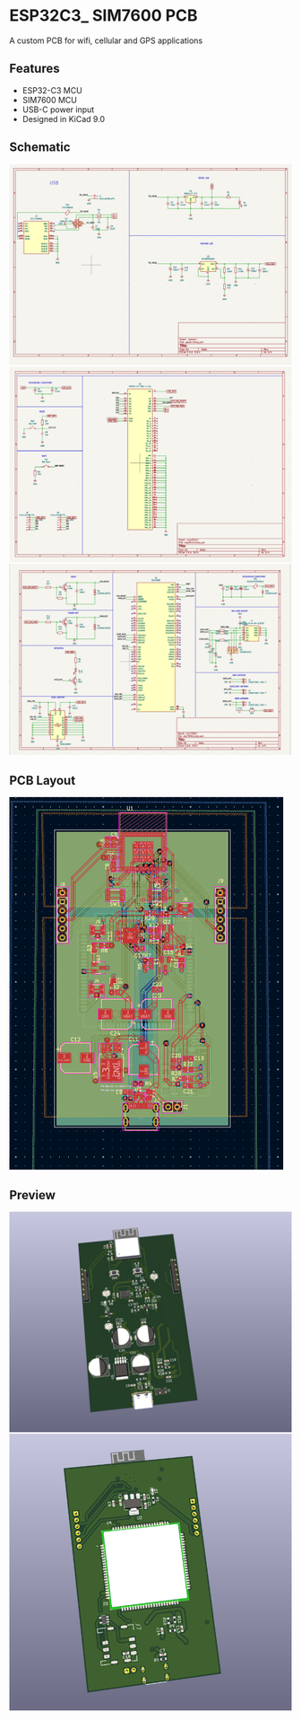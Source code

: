 ﻿# ESP32C3_ SIM7600 PCB
 

A custom PCB for wifi, cellular and GPS applications

## Features
- ESP32-C3 MCU
- SIM7600 MCU
- USB-C power input
- Designed in KiCad 9.0


## Schematic
![Schematic](images/schematics/power.png)
![Schematic](images/schematics/esp32c3.png)
![Schematic](images/schematics/sim7600.png)

## PCB Layout
![Schematic](images/routing/layout.png)

## Preview
![PCB 3D Render](images/3d/front.png)
![PCB 3D Render](images/3d/back.png)



